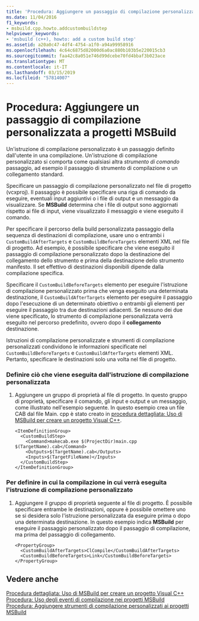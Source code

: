 ```yaml
---
title: 'Procedura: Aggiungere un passaggio di compilazione personalizzata a progetti MSBuild'
ms.date: 11/04/2016
f1_keywords:
- msbuild.cpp.howto.addcustombuildstep
helpviewer_keywords:
- 'msbuild (c++), howto: add a custom build step'
ms.assetid: a20a0c47-4df4-4754-a1f0-a94a99958916
ms.openlocfilehash: 4c64c6875d82000d6a0ac880b103b5e220015cb3
ms.sourcegitcommit: faa42c8a051e746d99dcebe70fd4bbaf3b023ace
ms.translationtype: MT
ms.contentlocale: it-IT
ms.lasthandoff: 03/15/2019
ms.locfileid: "57814007"
---
```

# <a name="how-to-add-a-custom-build-step-to-msbuild-projects"></a>Procedura: Aggiungere un passaggio di compilazione personalizzata a progetti MSBuild

Un'istruzione di compilazione personalizzato è un passaggio definito dall'utente in una compilazione. Un'istruzione di compilazione personalizzato si comporta come qualsiasi altra *strumento di comando* passaggio, ad esempio il passaggio di strumento di compilazione o un collegamento standard.

Specificare un passaggio di compilazione personalizzato nel file di progetto (vcxproj). Il passaggio è possibile specificare una riga di comando da eseguire, eventuali input aggiuntivi o i file di output e un messaggio da visualizzare. Se **MSBuild** determina che i file di output sono aggiornati rispetto ai file di input, viene visualizzato il messaggio e viene eseguito il comando.

Per specificare il percorso della build personalizzata passaggio della sequenza di destinazioni di compilazione, usare uno o entrambi i `CustomBuildAfterTargets` e `CustomBuildBeforeTargets` elementi XML nel file di progetto. Ad esempio, è possibile specificare che viene eseguito il passaggio di compilazione personalizzato dopo la destinazione del collegamento dello strumento e prima della destinazione dello strumento manifesto. Il set effettivo di destinazioni disponibili dipende dalla compilazione specifica.

Specificare il `CustomBuildBeforeTargets` elemento per eseguire l'istruzione di compilazione personalizzato prima che venga eseguito una determinata destinazione, il `CustomBuildAfterTargets` elemento per eseguire il passaggio dopo l'esecuzione di un determinato obiettivo o entrambi gli elementi per eseguire il passaggio tra due destinazioni adiacenti. Se nessuno dei due viene specificato, lo strumento di compilazione personalizzata verrà eseguito nel percorso predefinito, ovvero dopo il **collegamento** destinazione.

Istruzioni di compilazione personalizzate e strumenti di compilazione personalizzati condividono le informazioni specificate nel `CustomBuildBeforeTargets` e `CustomBuildAfterTargets` elementi XML. Pertanto, specificare le destinazioni solo una volta nel file di progetto.

### <a name="to-define-what-is-executed-by-the-custom-build-step"></a>Definire ciò che viene eseguita dall'istruzione di compilazione personalizzata

1. Aggiungere un gruppo di proprietà al file di progetto. In questo gruppo di proprietà, specificare il comando, gli input e output e un messaggio, come illustrato nell'esempio seguente. In questo esempio crea un file CAB dal file Main. cpp è stato creato in [procedura dettagliata: Uso di MSBuild per creare un progetto Visual C++](walkthrough-using-msbuild-to-create-a-visual-cpp-project.md).

    ```
    <ItemDefinitionGroup>
      <CustomBuildStep>
        <Command>makecab.exe $(ProjectDir)main.cpp $(TargetName).cab</Command>
        <Outputs>$(TargetName).cab</Outputs>
        <Inputs>$(TargetFileName)</Inputs>
      </CustomBuildStep>
    </ItemDefinitionGroup>
    ```

### <a name="to-define-where-in-the-build-the-custom-build-step-will-execute"></a>Per definire in cui la compilazione in cui verrà eseguita l'istruzione di compilazione personalizzato

1. Aggiungere il gruppo di proprietà seguente al file di progetto. È possibile specificare entrambe le destinazioni, oppure è possibile omettere uno se si desidera solo l'istruzione personalizzata da eseguire prima o dopo una determinata destinazione. In questo esempio indica **MSBuild** per eseguire il passaggio personalizzato dopo il passaggio di compilazione, ma prima del passaggio di collegamento.

    ```
    <PropertyGroup>
      <CustomBuildAfterTargets>ClCompile</CustomBuildAfterTargets>
      <CustomBuildBeforeTargets>Link</CustomBuildBeforeTargets>
    </PropertyGroup>
    ```

## <a name="see-also"></a>Vedere anche

[Procedura dettagliata: Uso di MSBuild per creare un progetto Visual C++](walkthrough-using-msbuild-to-create-a-visual-cpp-project.md)<br/>
[Procedura: Uso degli eventi di compilazione nei progetti MSBuild](how-to-use-build-events-in-msbuild-projects.md)<br/>
[Procedura: Aggiungere strumenti di compilazione personalizzati ai progetti MSBuild](how-to-add-custom-build-tools-to-msbuild-projects.md)
